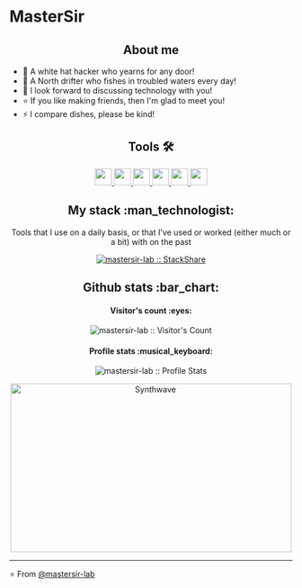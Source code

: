 # MasterSir

<h2 align="center">About me</h2>


- 🚀 A white hat hacker who yearns for any door!
- 🌱 A North drifter who fishes in troubled waters every day!
- 💬 I look forward to discussing technology with you!
- ⭐ If you like making friends, then I'm glad to meet you!
- ⚡  I compare dishes, please be kind!

<h2 align="center">Tools 🛠️</h2>

<p align="center">
  <a href="#">
    <img src="https://www.jetbrains.com/favicon.ico" height="30" width="30">
  </a>

  <a href="#">
    <img src="https://portswigger.net/content/images/logos/apple-touch-icon.png" height="30" width="30">
  </a>

  <a href="#">
    <img src="https://www.wireshark.org/assets/images/favicon.ico" height="30" width="30">
  </a>

  <a href="#">
    <img src="https://gobies.org/static_front/img/title-log.ico" height="30" width="30">
  </a>

  <a href="#">
    <img src="https://github.com/AntSwordProject/antSword/blob/master/static/imgs/logo.png" height="30" width="30">
  </a>
  
  
  <a href="#">
    <img src="https://www.acunetix.com/wp-content/themes/acunetix/ico/favicon.png" height="30" width="30">
  </a>
</p>

<h2 align="center">My stack :man_technologist:</h2>

<p align="center">Tools that I use on a daily basis, or that I've used or worked (either much or a bit) with on the past</p>
<p align="center">
  <a href="#">
    <img src="http://img.shields.io/badge/tech-stack-0690fa.svg?style=flat" alt="mastersir-lab :: StackShare" />
  </a>
</p>

<h2 align="center">Github stats :bar_chart:</h2>

<h4 align="center">Visitor's count :eyes:</h4>

<p align="center"><img src="https://profile-counter.glitch.me/{mastersir-lab}/count.svg" alt="mastersir-lab :: Visitor's Count" /></p>

<!-- <h4 align="center">Top langs :tongue:</h4>

<p align="center"><img src="https://github-readme-stats.vercel.app/api/top-langs/?username=mastersir-lab&langs_count=10&theme=tokyonight&layout=compact" alt="mastersir-lab :: Top Langs" /></p> -->

<h4 align="center">Profile stats :musical_keyboard:</h4>

<p align="center"><img src="https://github-readme-stats.vercel.app/api?username=mastersir-lab&show_icons=true&theme=synthwave" alt="mastersir-lab :: Profile Stats" /></p>

<p align="center"><img src="https://thumbs.gfycat.com/GoodnaturedFondGaur-size_restricted.gif" alt="Synthwave" height="300" width="500"></p>


---

⭐️ From [@mastersir-lab](https://github.com/mastersir-lab)

